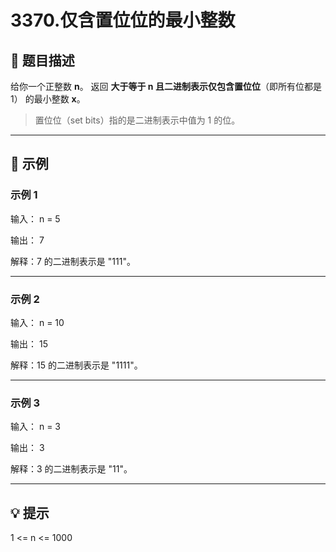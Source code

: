 # 3370.仅含置位位的最小整数

## 🧩 题目描述

给你一个正整数 **n**。
返回 **大于等于 n 且二进制表示仅包含置位位**（即所有位都是 1） 的最小整数 **x**。

> 置位位（set bits）指的是二进制表示中值为 1 的位。

---

## 📘 示例

### 示例 1

输入：
n = 5

输出：
7

解释：7 的二进制表示是 "111"。

---

### 示例 2

输入：
n = 10

输出：
15

解释：15 的二进制表示是 "1111"。

---

### 示例 3

输入：
n = 3

输出：
3

解释：3 的二进制表示是 "11"。

---

## 💡 提示

1 <= n <= 1000
